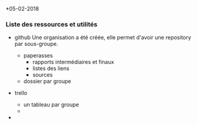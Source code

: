 *05-02-2018
### Liste des ressources et utilités
* github
Une organisation a été créée, elle permet d'avoir une repository par sous-groupe. 
    * paperasses
        * rapports intermédiaires et finaux
        * listes des liens
        * sources
    * dossier par groupe

* trello
    * un tableau par groupe
    *
*
